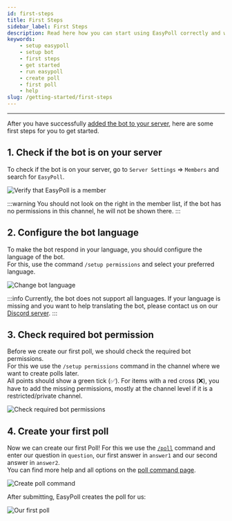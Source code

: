 ```yaml
---
id: first-steps
title: First Steps
sidebar_label: First Steps
description: Read here how you can start using EasyPoll correctly and what you should know.
keywords:
    - setup easypoll
    - setup bot
    - first steps
    - get started
    - run easypoll
    - create poll
    - first poll
    - help
slug: /getting-started/first-steps
---
```


---

After you have successfully [added the bot to your server](/getting-started/add-bot-to-server.md), here are some first steps for you to get started.

## 1. Check if the bot is on your server
To check if the bot is on your server, go to `Server Settings` => `Members` and search for `EasyPoll`.

![Verify that EasyPoll is a member](/images/getting-started/first-steps/members-verify-easypoll.png)

:::warning
You should not look on the right in the member list, if the bot has no permissions in this channel, he will not be shown there.
:::

## 2. Configure the bot language
To make the bot respond in your language, you should configure the language of the bot.  
For this, use the command `/setup permissions` and select your preferred language.

![Change bot language](/images/getting-started/first-steps/change-bot-language.png)

:::info
Currently, the bot does not support all languages. If your language is missing and you want to help translating the bot, please contact us on our [Discord server](https://easypoll.bot/discord).
:::

## 3. Check required bot permission
Before we create our first poll, we should check the required bot permissions.  
For this we use the `/setup permissions` command in the channel where we want to create polls later.  
All points should show a green tick (&#9989;). For items with a red cross (&#10060;), you have to add the missing permissions, mostly at the channel level if it is a restricted/private channel.

![Check required bot permissions](/images/getting-started/first-steps/check-required-bot-permissions.png)

## 4. Create your first poll
Now we can create our first Poll! For this we use the [`/poll`](/commands/poll.md) command and enter our question in `question`, our first answer in `answer1` and our second answer in `answer2`.  
You can find more help and all options on the [poll command page](/commands/poll.md).

![Create poll command](/images/getting-started/first-steps/create-poll-command.png)

After submitting, EasyPoll creates the poll for us:

![Our first poll](/images/getting-started/first-steps/our-first-poll.png)